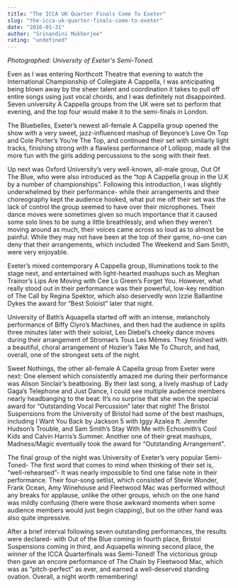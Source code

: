 ```yaml
---
title: "The ICCA UK Quarter Finals Come To Exeter"
slug: "the-icca-uk-quarter-finals-come-to-exeter"
date: "2016-01-31"
author: "Srinandini Mukherjee"
rating: "undefined"
---
```


_Photographed: University of Exeter's Semi-Toned._

Even as I was entering Northcott Theatre that evening to watch the International Championship of Collegiate A Cappella, I was anticipating being blown away by the sheer talent and coordination it takes to pull off entire songs using just vocal chords, and I was definitely not disappointed. Seven university A Cappella groups from the UK were set to perform that evening, and the top four would make it to the semi-finals in London.

The Bluebelles, Exeter’s newest all-female A Cappella group opened the show with a very sweet, jazz-influenced mashup of Beyonce’s Love On Top and Cole Porter’s You’re The Top, and continued their set with similarly light tracks, finishing strong with a flawless performance of Lollipop, made all the more fun with the girls adding percussions to the song with their feet.

Up next was Oxford University’s very well-known, all-male group, Out Of The Blue, who were also introduced as the “top A Cappella group in the U.K by a number of championships”. Following this introduction, I was slightly underwhelmed by their performance- while their arrangements and their choreography kept the audience hooked, what put me off their set was the lack of control the group seemed to have over their microphones. Their dance moves were sometimes given so much importance that it caused some solo lines to be sung a little breathlessly, and when they weren’t moving around as much, their voices came across so loud as to almost be painful. While they may not have been at the top of their game, no-one can deny that their arrangements, which included The Weekend and Sam Smith, were very enjoyable.

Exeter’s mixed contemporary A Cappella group, Illuminations took to the stage next, and entertained with light-hearted mashups such as Meghan Trainor’s Lips Are Moving with Cee Lo Green’s Forget You. However, what really stood out in their performance was their powerful, low-key rendition of The Call by Regina Spektor, which also deservedly won Izzie Ballantine Dykes the award for “Best Soloist” later that night.

University of Bath’s Aquapella started off with an intense, melancholy performance of Biffy Clyro’s Machines, and then had the audience in splits three minutes later with their soloist, Leo Diebel’s cheeky dance moves during their arrangement of Stromae’s Tous Les Mêmes. They finished with a beautiful, choral arrangement of Hozier’s Take Me To Church, and had, overall, one of the strongest sets of the night.

Sweet Nothings, the other all-female A Capella group from Exeter were next: One element which consistently amazed me during their performance was Alison Sinclair’s beatboxing. By their last song, a lively mashup of Lady Gaga’s Telephone and Just Dance, I could see multiple audience members nearly headbanging to the beat: It’s no surprise that she won the special award for “Outstanding Vocal Percussion” later that night! The Bristol Suspensions from the University of Bristol had some of the best mashups, including I Want You Back by Jackson 5 with Iggy Azalea ft. Jennifer Hudson’s Trouble, and Sam Smith’s Stay With Me with Echosmith’s Cool Kids and Calvin Harris’s Summer. Another one of their great mashups, Madness/Magic eventually took the award for “Outstanding Arrangement”.

The final group of the night was University of Exeter’s very popular Semi-Toned- The first word that comes to mind when thinking of their set is, “well-rehearsed”- It was nearly impossible to find one false note in their performance. Their four-song setlist, which consisted of Stevie Wonder, Frank Ocean, Amy Winehouse and Fleetwood Mac was performed without any breaks for applause, unlike the other groups, which on the one hand was mildly confusing (there were those awkward moments when some audience members would just begin clapping), but on the other hand was also quite impressive.

After a brief interval following seven outstanding performances, the results were declared- with Out of the Blue coming in fourth place, Bristol Suspensions coming in third, and Aquapella winning second place, the winner of the ICCA Quarterfinals was Semi-Toned! The victorious group then gave an encore performance of The Chain by Fleetwood Mac, which was as “pitch-perfect” as ever, and earned a well-deserved standing ovation. Overall, a night worth remembering!
